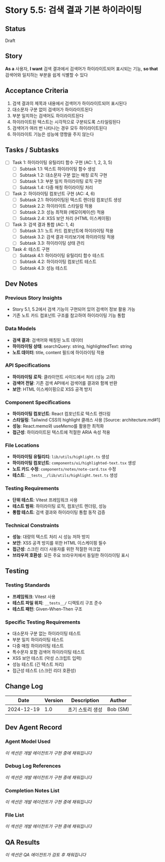 # Story 5.5: 검색 결과 기본 하이라이팅

## Status
Draft

## Story
**As a** 사용자,
**I want** 검색 결과에서 검색어가 하이라이트되어 표시되는 기능,
**so that** 검색어와 일치하는 부분을 쉽게 식별할 수 있다

## Acceptance Criteria
1. 검색 결과의 제목과 내용에서 검색어가 하이라이트되어 표시된다
2. 대소문자 구분 없이 검색어가 하이라이트된다
3. 부분 일치하는 검색어도 하이라이트된다
4. 하이라이트된 텍스트는 시각적으로 구분되도록 스타일링된다
5. 검색어가 여러 번 나타나는 경우 모두 하이라이트된다
6. 하이라이트 기능은 성능에 영향을 주지 않는다

## Tasks / Subtasks
- [ ] Task 1: 하이라이팅 유틸리티 함수 구현 (AC: 1, 2, 3, 5)
  - [ ] Subtask 1.1: 텍스트 하이라이팅 함수 생성
  - [ ] Subtask 1.2: 대소문자 구분 없는 매칭 로직 구현
  - [ ] Subtask 1.3: 부분 일치 하이라이팅 로직 구현
  - [ ] Subtask 1.4: 다중 매칭 하이라이팅 처리
- [ ] Task 2: 하이라이팅 컴포넌트 구현 (AC: 4, 6)
  - [ ] Subtask 2.1: 하이라이팅된 텍스트 렌더링 컴포넌트 생성
  - [ ] Subtask 2.2: 하이라이트 스타일링 적용
  - [ ] Subtask 2.3: 성능 최적화 (메모이제이션) 적용
  - [ ] Subtask 2.4: XSS 보안 처리 (HTML 이스케이핑)
- [ ] Task 3: 검색 결과 통합 (AC: 1, 4)
  - [ ] Subtask 3.1: 노트 카드 컴포넌트에 하이라이팅 적용
  - [ ] Subtask 3.2: 검색 결과 미리보기에 하이라이팅 적용
  - [ ] Subtask 3.3: 하이라이팅 상태 관리
- [ ] Task 4: 테스트 구현
  - [ ] Subtask 4.1: 하이라이팅 유틸리티 함수 테스트
  - [ ] Subtask 4.2: 하이라이팅 컴포넌트 테스트
  - [ ] Subtask 4.3: 성능 테스트

## Dev Notes

### Previous Story Insights
- Story 5.1, 5.2에서 검색 기능이 구현되어 있어 검색어 정보 활용 가능
- 기존 노트 카드 컴포넌트 구조를 참고하여 하이라이팅 기능 통합

### Data Models
- **검색 결과**: 검색어와 매칭된 노트 데이터
- **하이라이팅 상태**: searchQuery: string, highlightedText: string
- **노트 데이터**: title, content 필드에 하이라이팅 적용

### API Specifications
- **하이라이팅 로직**: 클라이언트 사이드에서 처리 (성능 고려)
- **검색어 전달**: 기존 검색 API에서 검색어를 결과와 함께 반환
- **보안**: HTML 이스케이핑으로 XSS 공격 방지

### Component Specifications
- **하이라이팅 컴포넌트**: React 컴포넌트로 텍스트 렌더링
- **스타일링**: Tailwind CSS의 highlight 클래스 사용 [Source: architecture.md#1]
- **성능**: React.memo와 useMemo를 활용한 최적화
- **접근성**: 하이라이트된 텍스트에 적절한 ARIA 속성 적용

### File Locations
- **하이라이팅 유틸리티**: `lib/utils/highlight.ts` 생성
- **하이라이팅 컴포넌트**: `components/ui/highlighted-text.tsx` 생성
- **노트 카드 수정**: `components/notes/note-card.tsx` 수정
- **테스트**: `__tests__/lib/utils/highlight.test.ts` 생성

### Testing Requirements
- **단위 테스트**: Vitest 프레임워크 사용
- **테스트 범위**: 하이라이팅 로직, 컴포넌트 렌더링, 성능
- **통합 테스트**: 검색 결과와 하이라이팅 통합 동작 검증

### Technical Constraints
- **성능**: 대량의 텍스트 처리 시 성능 저하 방지
- **보안**: XSS 공격 방지를 위한 HTML 이스케이핑 필수
- **접근성**: 스크린 리더 사용자를 위한 적절한 마크업
- **브라우저 호환성**: 모든 주요 브라우저에서 동일한 하이라이팅 표시

## Testing

### Testing Standards
- **프레임워크**: Vitest 사용
- **테스트 파일 위치**: `__tests__/` 디렉토리 구조 준수
- **테스트 패턴**: Given-When-Then 구조

### Specific Testing Requirements
- 대소문자 구분 없는 하이라이팅 테스트
- 부분 일치 하이라이팅 테스트
- 다중 매칭 하이라이팅 테스트
- 특수문자 포함 검색어 하이라이팅 테스트
- XSS 보안 테스트 (악성 스크립트 입력)
- 성능 테스트 (긴 텍스트 처리)
- 접근성 테스트 (스크린 리더 호환성)

## Change Log
| Date | Version | Description | Author |
|------|---------|-------------|---------|
| 2024-12-19 | 1.0 | 초기 스토리 생성 | Bob (SM) |

## Dev Agent Record

### Agent Model Used
*이 섹션은 개발 에이전트가 구현 중에 채워집니다*

### Debug Log References
*이 섹션은 개발 에이전트가 구현 중에 채워집니다*

### Completion Notes List
*이 섹션은 개발 에이전트가 구현 중에 채워집니다*

### File List
*이 섹션은 개발 에이전트가 구현 중에 채워집니다*

## QA Results
*이 섹션은 QA 에이전트가 검토 후 채워집니다*
